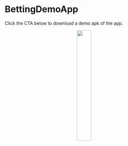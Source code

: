# BettingDemoApp
Click the CTA below to download a demo apk of the app.
<p align="center"><a href="https://drive.google.com/file/d/1S0hwQPUJTYa0MDafefD8iCVr_jdIWcJd/view?usp=share_link" class="button big">
<img src="https://github.com/manos1212/CookEat_app/blob/037b0ae7c68264cc9d5a6b6d0ee39823ecd3d421/assets/download_apk_asset.png" width="30%" height="30%"></a></p>
